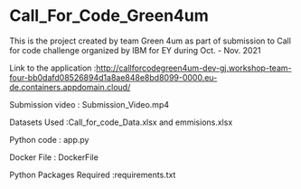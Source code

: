 # Call_For_Code_Green4um

This is the project created by team Green 4um as part of submission to Call for code challenge organized by IBM for EY during Oct. - Nov. 2021

Link to the application :http://callforcodegreen4um-dev-gj.workshop-team-four-bb0dafd08526894d1a8ae848e8bd8099-0000.eu-de.containers.appdomain.cloud/

Submission video : Submission_Video.mp4  

Datasets Used :Call_for_code_Data.xlsx and emmisions.xlsx 

Python code : app.py 

Docker File : DockerFile

Python Packages Required :requirements.txt


